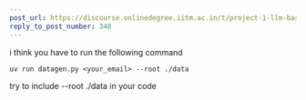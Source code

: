 ```yaml
---
post_url: https://discourse.onlinedegree.iitm.ac.in/t/project-1-llm-based-automation-agent-discussion-thread-tds-jan-2025/164277/352
reply_to_post_number: 348
---
```

i think you have to run the following command

```
uv run datagen.py <your_email> --root ./data

```

try to include --root ./data in your code